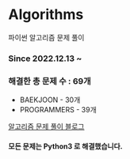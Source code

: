 # Algorithms
파이썬 알고리즘 문제 풀이
### Since 2022.12.13 ~
### 해결한 총 문제 수 : 69개
- BAEKJOON - 30개
- PROGRAMMERS - 39개

[알고리즘 문제 풀이 블로그](https://monzheld.tistory.com/category/%E2%8C%A8%EF%B8%8F%20Algorithms)
#### 모든 문제는 Python3 로 해결했습니다.
